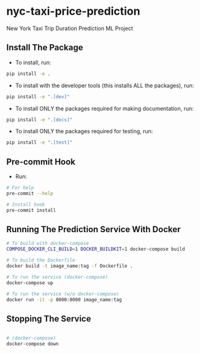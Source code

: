 # nyc-taxi-price-prediction

New York Taxi Trip Duration Prediction ML Project

## Install The Package

* To install, run:

```bash
pip install -e .
```

* To install with the developer tools (this installs ALL the packages), run:

```bash
pip install -e ".[dev]"
```

* To install ONLY the packages required for making documentation, run:

```bash
pip install -e ".[docs]"
```

* To install ONLY the packages required for testing, run:

```bash
pip install -e ".[test]"
```

## Pre-commit Hook

* Run:

```bash
# For help
pre-commit --help

# Install hook
pre-commit install
```

## Running The Prediction Service With Docker

```bash
# To build with docker-compose
COMPOSE_DOCKER_CLI_BUILD=1 DOCKER_BUILDKIT=1 docker-compose build

# To build the Dockerfile
docker build -t image_name:tag -f Dockerfile .

# To run the service (docker-compose)
docker-compose up

# To run the service (w/o docker-compose)
docker run -it -p 8000:8000 image_name:tag
```

## Stopping The Service

```bash

# (docker-compose)
docker-compose down
```
